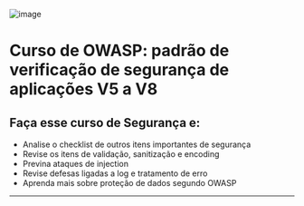 ![image](https://github.com/AndreCoutinhom/owasp-application/assets/91290799/4d3842ef-6d69-4f0c-b7a5-201feac86d35)

# Curso de OWASP: padrão de verificação de segurança de aplicações V5 a V8

## Faça esse curso de Segurança e:

* Analise o checklist de outros itens importantes de segurança
* Revise os itens de validação, sanitização e encoding
* Previna ataques de injection
* Revise defesas ligadas a log e tratamento de erro
* Aprenda mais sobre proteção de dados segundo OWASP

---
